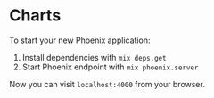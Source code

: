# Charts

To start your new Phoenix application:

1. Install dependencies with `mix deps.get`
2. Start Phoenix endpoint with `mix phoenix.server`

Now you can visit `localhost:4000` from your browser.
